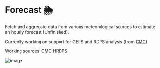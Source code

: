 # Forecast :sun_behind_rain_cloud:

Fetch and aggregate data from various meteorological sources to estimate an hourly forecast (Unfinished).

Currently working on support for GEPS and RDPS analysis (from [CMC](https://weather.gc.ca/mainmenu/modelling_menu_e.html)).

Working sources: CMC HRDPS

![image](https://user-images.githubusercontent.com/8711020/167414170-b9167333-8590-471e-b2ae-fb8db61aa960.png)
